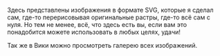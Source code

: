 Здесь представлены изображения в формате SVG, которые я сделал сам, где-то перерисовывая оригинальные растры, где-то всё сам с нуля. 
Но тем не менее, всё, что здесь есть вы, если вам это понадобится можете использовать в любых целях, удачи!

Так же в Вики можно просмотреть галерею всех изображений.
